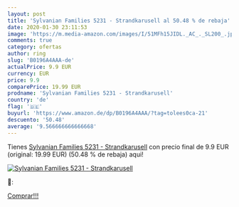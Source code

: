 ```yaml
---
layout: post
title: 'Sylvanian Families 5231 - Strandkarusell al 50.48 % de rebaja'
date: 2020-01-30 23:11:53
image: 'https://m.media-amazon.com/images/I/51MFh15JIDL._AC_._SL200_.jpg'
comments: true
category: ofertas
author: ring
slug: 'B0196A4AAA-de'
actualPrice: 9.9 EUR
currency: EUR
price: 9.9
comparePrice: 19.99 EUR
prodname: 'Sylvanian Families 5231 - Strandkarusell'
country: 'de'
flag: '🇩🇪'
buyurl: 'https://www.amazon.de/dp/B0196A4AAA/?tag=tolees0ca-21'
descuento: '50.48'
average: '9.566666666666668'
---
```


Tienes [Sylvanian Families 5231 - Strandkarusell](https://www.amazon.de/dp/B0196A4AAA/?tag=tolees0ca-21) con precio final de  9.9 EUR (original: 19.99 EUR) (50.48 %  de rebaja) aqui!

[![Sylvanian Families 5231 - Strandkarusell](https://m.media-amazon.com/images/I/51MFh15JIDL._AC_._SL200_.jpg)](https://www.amazon.de/dp/B0196A4AAA/?tag=tolees0ca-21)

🔎:


[Comprar!!!](https://www.amazon.de/dp/B0196A4AAA/?tag=tolees0ca-21)
